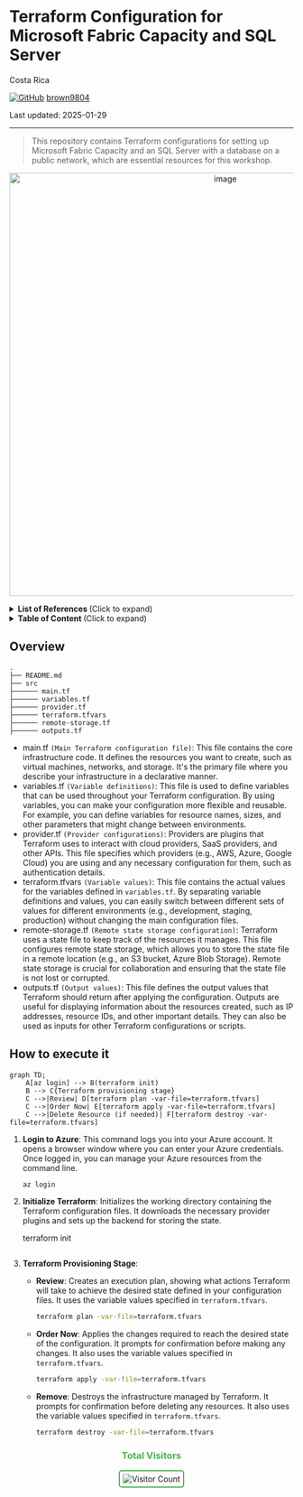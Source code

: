 # Terraform Configuration for Microsoft Fabric Capacity and SQL Server

Costa Rica

[![GitHub](https://img.shields.io/badge/--181717?logo=github&logoColor=ffffff)](https://github.com/)
[brown9804](https://github.com/brown9804)

Last updated: 2025-01-29

------------------------------------------

> This repository contains Terraform configurations for setting up Microsoft Fabric Capacity and an SQL Server with a database on a public network, which are essential resources for this workshop.

<p style="text-align: center;">
    <img width="750" alt="image" src="">
</p>

<details>
<summary><b>List of References </b> (Click to expand)</summary>

- [Standard Module Structure](https://developer.hashicorp.com/terraform/language/modules/develop/structure)

</details>

<details>
<summary><b>Table of Content </b> (Click to expand)</summary>

- [Terraform Configuration for Microsoft Fabric Capacity and SQL Server](#terraform-configuration-for-microsoft-fabric-capacity-and-sql-server)
    - [Overview](#overview)
    - [How to execute it](#how-to-execute-it)


</details>

## Overview

~~~
.
├── README.md
├── src
├────── main.tf
├────── variables.tf
├────── provider.tf
├────── terraform.tfvars
├────── remote-storage.tf
├────── outputs.tf
~~~


- main.tf `(Main Terraform configuration file)`: This file contains the core infrastructure code. It defines the resources you want to create, such as virtual machines, networks, and storage. It's the primary file where you describe your infrastructure in a declarative manner.
- variables.tf `(Variable definitions)`: This file is used to define variables that can be used throughout your Terraform configuration. By using variables, you can make your configuration more flexible and reusable. For example, you can define variables for resource names, sizes, and other parameters that might change between environments.
- provider.tf `(Provider configurations)`: Providers are plugins that Terraform uses to interact with cloud providers, SaaS providers, and other APIs. This file specifies which providers (e.g., AWS, Azure, Google Cloud) you are using and any necessary configuration for them, such as authentication details.
- terraform.tfvars `(Variable values)`: This file contains the actual values for the variables defined in `variables.tf`. By separating variable definitions and values, you can easily switch between different sets of values for different environments (e.g., development, staging, production) without changing the main configuration files.
- remote-storage.tf `(Remote state storage configuration)`: Terraform uses a state file to keep track of the resources it manages. This file configures remote state storage, which allows you to store the state file in a remote location (e.g., an S3 bucket, Azure Blob Storage). Remote state storage is crucial for collaboration and ensuring that the state file is not lost or corrupted.
- outputs.tf `(Output values)`: This file defines the output values that Terraform should return after applying the configuration. Outputs are useful for displaying information about the resources created, such as IP addresses, resource IDs, and other important details. They can also be used as inputs for other Terraform configurations or scripts.

## How to execute it 

```mermaid
graph TD;
    A[az login] --> B(terraform init)
    B --> C{Terraform provisioning stage}
    C -->|Review| D[terraform plan -var-file=terraform.tfvars]
    C -->|Order Now| E[terraform apply -var-file=terraform.tfvars]
    C -->|Delete Resource (if needed)| F[terraform destroy -var-file=terraform.tfvars]
```


1. **Login to Azure**: This command logs you into your Azure account. It opens a browser window where you can enter your Azure credentials. Once logged in, you can manage your Azure resources from the command line.

    ```sh
    az login
    ```

2. **Initialize Terraform**: Initializes the working directory containing the Terraform configuration files. It downloads the necessary provider plugins and sets up the backend for storing the state.

    terraform init
    ```

3. **Terraform Provisioning Stage**: 

   - **Review**: Creates an execution plan, showing what actions Terraform will take to achieve the desired state defined in your configuration files. It uses the variable values specified in `terraform.tfvars`.

        ```sh
        terraform plan -var-file=terraform.tfvars
        ```

   - **Order Now**: Applies the changes required to reach the desired state of the configuration. It prompts for confirmation before making any changes. It also uses the variable values specified in `terraform.tfvars`.

        ```sh
        terraform apply -var-file=terraform.tfvars
        ```

   - **Remove**: Destroys the infrastructure managed by Terraform. It prompts for confirmation before deleting any resources. It also uses the variable values specified in `terraform.tfvars`.
    
        ```sh
        terraform destroy -var-file=terraform.tfvars
        ```


<div align="center">
  <h3 style="color: #4CAF50;">Total Visitors</h3>
  <img src="https://profile-counter.glitch.me/brown9804/count.svg" alt="Visitor Count" style="border: 2px solid #4CAF50; border-radius: 5px; padding: 5px;"/>
</div>
